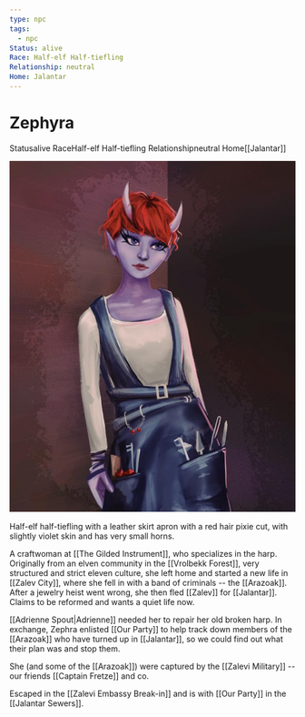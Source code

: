 ```yaml
---
type: npc
tags:
  - npc
Status: alive
Race: Half-elf Half-tiefling
Relationship: neutral
Home: Jalantar
---
```


# Zephyra
<span class="dataview inline-field"><span class="inline-field-key">Status</span><span class="inline-field-value">alive</span></span>
<span class="dataview inline-field"><span class="inline-field-key">Race</span><span class="inline-field-value">Half-elf Half-tiefling</span></span>
<span class="dataview inline-field"><span class="inline-field-key">Relationship</span><span class="inline-field-value">neutral</span></span>
<span class="dataview inline-field"><span class="inline-field-key">Home</span><span class="inline-field-value">[[Jalantar]]</span></span>

![](/assets/obsidian/Zephra.jpeg)

Half-elf half-tiefling with a leather skirt apron with a red hair pixie cut, with slightly violet skin and has very small horns. 

A craftwoman at [[The Gilded Instrument]], who specializes in the harp. Originally from an elven community in the [[Vrolbekk Forest]], very structured and strict eleven culture, she left home and started a new life in [[Zalev City]], where she fell in with a band of criminals -- the [[Arazoak]]. After a jewelry heist went wrong, she then fled [[Zalev]] for [[Jalantar]]. Claims to be reformed and wants a quiet life now.

[[Adrienne Spout|Adrienne]] needed her to repair her old broken harp. In exchange, Zephra enlisted [[Our Party]] to help track down members of the [[Arazoak]] who have turned up in [[Jalantar]], so we could find out what their plan was and stop them.

She (and some of the [[Arazoak]]) were captured by the [[Zalevi Military]] --  our friends [[Captain Fretze]] and co. 

Escaped in the [[Zalevi Embassy Break-in]] and is with [[Our Party]] in the [[Jalantar Sewers]]. 
